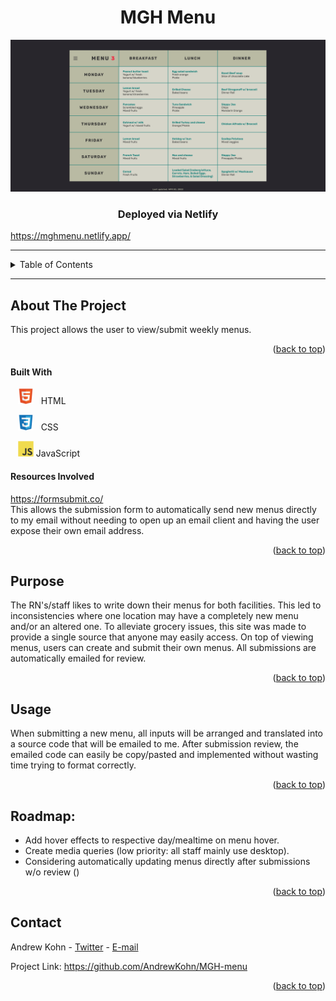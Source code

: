 <h1 align="center">MGH Menu</h1>

![Site preview screenshot](img/site-preview.png)

<h3 align="center">Deployed via Netlify</h3>

<a href="https://mghmenu.netlify.app/" align="center">https://mghmenu.netlify.app/</a>

<hr>
<details>
  <summary>Table of Contents</summary>
  <ol>
    <li>
      <a href="#about-the-project">About The Project</a>
      <ul>
        <li><a href="#built-with">Built With</a></li>
        <li><a href="#resources-involved">Resources Involved</a></li>
      </ul>
    </li>
    <li><a href="#purpose">Purpose</a></li>
    <li><a href="#usage">Usage</a></li>
    <li><a href="#roadmap">Roadmap</a></li>
    <li><a href="#contact">Contact</a></li>
  </ol>
</details>
<hr>

## About The Project

This project allows the user to view/submit weekly menus.

<p align="right">(<a href="#top">back to top</a>)</p>

#### Built With

&nbsp;&nbsp; <code><img height="25" src="https://raw.githubusercontent.com/devicons/devicon/master/icons/html5/html5-original.svg" alt="html5 icon"></code> &nbsp; HTML

&nbsp;&nbsp; <code><img height="25" src="https://raw.githubusercontent.com/devicons/devicon/master/icons/css3/css3-original.svg" alt="css3 icon"></code> &nbsp; CSS

&nbsp;&nbsp; <code><img height="25" src="https://raw.githubusercontent.com/devicons/devicon/master/icons/javascript/javascript-original.svg" alt="javascript icon"></code> JavaScript

#### Resources Involved

<a href="https://formsubmit.co/">https://formsubmit.co/</a><br>
This allows the submission form to automatically send new menus directly to my email without needing to open up an email client and having the user expose their own email address.

<p align="right">(<a href="#top">back to top</a>)</p>

## Purpose

The RN's/staff likes to write down their menus for both facilities. This led to inconsistencies where one location may have a completely new menu and/or an altered one. To alleviate grocery issues, this site was made to provide a single source that anyone may easily access. On top of viewing menus, users can create and submit their own menus. All submissions are automatically emailed for review.

<p align="right">(<a href="#top">back to top</a>)</p>

## Usage

When submitting a new menu, all inputs will be arranged and translated into a source code that will be emailed to me. After submission review, the emailed code can easily be copy/pasted and implemented without wasting time trying to format correctly.

<p align="right">(<a href="#top">back to top</a>)</p>

## Roadmap:

- Add hover effects to respective day/mealtime on menu hover.
- Create media queries (low priority: all staff mainly use desktop).
- Considering automatically updating menus directly after submissions w/o review ()

<p align="right">(<a href="#top">back to top</a>)</p>

## Contact

Andrew Kohn - [Twitter](https://twitter.com/andrewkohn_dev) - [E-mail](mailto:andy@akohn.dev)

Project Link: https://github.com/AndrewKohn/MGH-menu

<p align="right">(<a href="#top">back to top</a>)</p>
